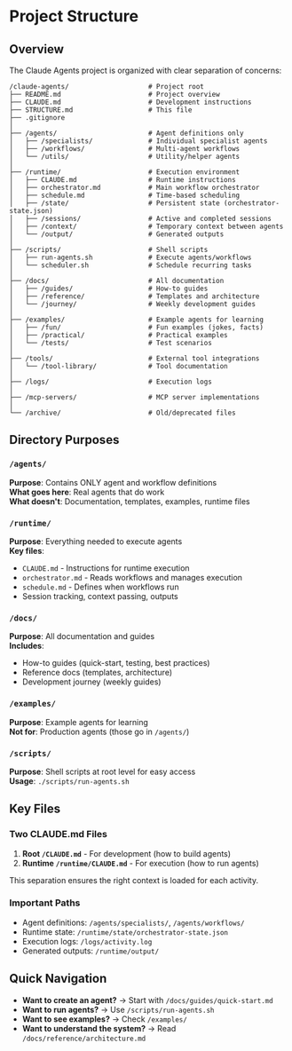 # Project Structure

## Overview

The Claude Agents project is organized with clear separation of concerns:

```
/claude-agents/                    # Project root
├── README.md                      # Project overview
├── CLAUDE.md                      # Development instructions
├── STRUCTURE.md                   # This file
├── .gitignore
│
├── /agents/                       # Agent definitions only
│   ├── /specialists/              # Individual specialist agents
│   ├── /workflows/                # Multi-agent workflows
│   └── /utils/                    # Utility/helper agents
│
├── /runtime/                      # Execution environment
│   ├── CLAUDE.md                  # Runtime instructions
│   ├── orchestrator.md            # Main workflow orchestrator
│   ├── schedule.md                # Time-based scheduling
│   ├── /state/                    # Persistent state (orchestrator-state.json)
│   ├── /sessions/                 # Active and completed sessions
│   ├── /context/                  # Temporary context between agents
│   └── /output/                   # Generated outputs
│
├── /scripts/                      # Shell scripts
│   ├── run-agents.sh              # Execute agents/workflows
│   └── scheduler.sh               # Schedule recurring tasks
│
├── /docs/                         # All documentation
│   ├── /guides/                   # How-to guides
│   ├── /reference/                # Templates and architecture
│   └── /journey/                  # Weekly development guides
│
├── /examples/                     # Example agents for learning
│   ├── /fun/                      # Fun examples (jokes, facts)
│   ├── /practical/                # Practical examples
│   └── /tests/                    # Test scenarios
│
├── /tools/                        # External tool integrations
│   └── /tool-library/             # Tool documentation
│
├── /logs/                         # Execution logs
│
├── /mcp-servers/                  # MCP server implementations
│
└── /archive/                      # Old/deprecated files
```

## Directory Purposes

### `/agents/`
**Purpose**: Contains ONLY agent and workflow definitions  
**What goes here**: Real agents that do work  
**What doesn't**: Documentation, templates, examples, runtime files

### `/runtime/`
**Purpose**: Everything needed to execute agents  
**Key files**:
- `CLAUDE.md` - Instructions for runtime execution
- `orchestrator.md` - Reads workflows and manages execution
- `schedule.md` - Defines when workflows run
- Session tracking, context passing, outputs

### `/docs/`
**Purpose**: All documentation and guides  
**Includes**: 
- How-to guides (quick-start, testing, best practices)
- Reference docs (templates, architecture)
- Development journey (weekly guides)

### `/examples/`
**Purpose**: Example agents for learning  
**Not for**: Production agents (those go in `/agents/`)

### `/scripts/`
**Purpose**: Shell scripts at root level for easy access  
**Usage**: `./scripts/run-agents.sh`

## Key Files

### Two CLAUDE.md Files
1. **Root `/CLAUDE.md`** - For development (how to build agents)
2. **Runtime `/runtime/CLAUDE.md`** - For execution (how to run agents)

This separation ensures the right context is loaded for each activity.

### Important Paths
- Agent definitions: `/agents/specialists/`, `/agents/workflows/`
- Runtime state: `/runtime/state/orchestrator-state.json`
- Execution logs: `/logs/activity.log`
- Generated outputs: `/runtime/output/`

## Quick Navigation

- **Want to create an agent?** → Start with `/docs/guides/quick-start.md`
- **Want to run agents?** → Use `/scripts/run-agents.sh`
- **Want to see examples?** → Check `/examples/`
- **Want to understand the system?** → Read `/docs/reference/architecture.md`
